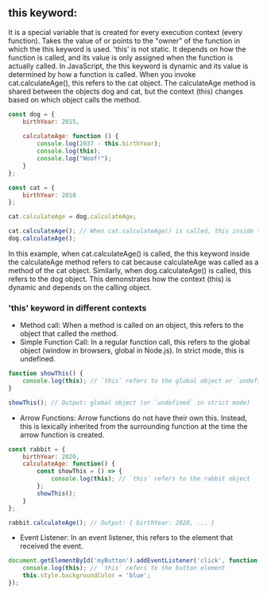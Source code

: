## this keyword:
It is a special variable that is created for every execution context (every function). Takes the value of or points to the "owner" of the function in which the this keyword is used. 'this' is not static. It depends on how the function is called, and its value is only assigned when the function is actually called. In JavaScript, the this keyword is dynamic and its value is determined by how a function is called. When you invoke cat.calculateAge(), this refers to the cat object. The calculateAge method is shared between the objects dog and cat, but the context (this) changes based on which object calls the method. 

```javascript "linenums=1"
const dog = {
    birthYear: 2015,
    
    calculateAge: function () {
        console.log(2037 - this.birthYear);
        console.log(this);
        console.log("Woof!");
    }
};

const cat = {
    birthYear: 2018
};

cat.calculateAge = dog.calculateAge;

cat.calculateAge(); // When cat.calculateAge() is called, this inside the calculateAge method refers to cat because calculateAge was called as a method of the cat object.
dog.calculateAge();
```
In this example, when cat.calculateAge() is called, the this keyword inside the calculateAge method refers to cat because calculateAge was called as a method of the cat object. Similarly, when dog.calculateAge() is called, this refers to the dog object. This demonstrates how the context (this) is dynamic and depends on the calling object.

### 'this' keyword in different contexts
- Method call: When a method is called on an object, this refers to the object that called the method.
- Simple Function Call: In a regular function call, this refers to the global object (window in browsers, global in Node.js). In strict mode, this is undefined.
```javascript "linenums=1"
function showThis() {
    console.log(this); // `this` refers to the global object or `undefined` in strict mode
}

showThis(); // Output: global object (or `undefined` in strict mode)
```
- Arrow Functions: Arrow functions do not have their own this. Instead, this is lexically inherited from the surrounding function at the time the arrow function is created.
```javascript "linenums=1"
const rabbit = {
    birthYear: 2020,
    calculateAge: function() {
        const showThis = () => {
            console.log(this); // `this` refers to the rabbit object
        };
        showThis();
    }
};

rabbit.calculateAge(); // Output: { birthYear: 2020, ... }
```
- Event Listener: In an event listener, this refers to the element that received the event.
```javascript "linenums=1"
document.getElementById('myButton').addEventListener('click', function() {
    console.log(this); // `this` refers to the button element
    this.style.backgroundColor = 'blue';
});
```
 
